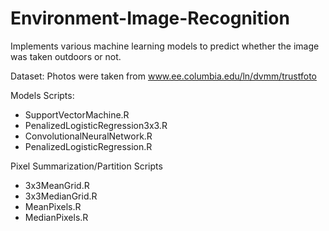 # Environment-Image-Recognition
Implements various machine learning models to predict whether the image was taken outdoors or not.

Dataset: Photos were taken from www.ee.columbia.edu/ln/dvmm/trustfoto

Models Scripts:

* SupportVectorMachine.R
* PenalizedLogisticRegression3x3.R
* ConvolutionalNeuralNetwork.R
* PenalizedLogisticRegression.R

Pixel Summarization/Partition Scripts

* 3x3MeanGrid.R
* 3x3MedianGrid.R
* MeanPixels.R
* MedianPixels.R
